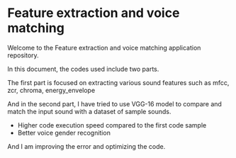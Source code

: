# Feature extraction and voice matching



Welcome to the  Feature extraction and voice matching application repository. 

In this document, the codes used include two parts.

The first part is focused on extracting various sound features such as mfcc, zcr, chroma, energy_envelope

And in the second part, I have tried to use VGG-16 model to compare and match the input sound with a dataset of sample sounds.


- Higher code execution speed compared to the first code sample
- Better voice gender recognition

And I am improving the error and optimizing the code.